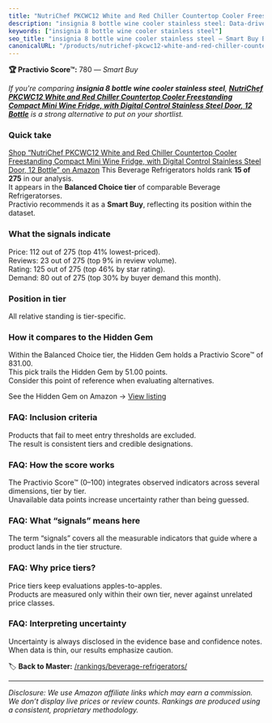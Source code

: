 ```yaml
---
title: "NutriChef PKCWC12 White and Red Chiller Countertop Cooler Freestanding Compact Mini Wine Fridge, with Digital Control Stainless Steel Door, 12 Bottle"
description: "insignia 8 bottle wine cooler stainless steel: Data-driven within Balanced Choice ranking using the Practivio Score™. Positioned by quality, value, demand, fin…"
keywords: ["insignia 8 bottle wine cooler stainless steel"]
seo_title: "insignia 8 bottle wine cooler stainless steel — Smart Buy Balanced Choice (2025)"
canonicalURL: "/products/nutrichef-pkcwc12-white-and-red-chiller-countertop-cooler-freestanding-compact-mini-wine-fridge-with-digital-control-stainless-steel-door-12-bottle-B07ZQHCPNX/"
---
```


**🏆 Practivio Score™:** 780 — _Smart Buy_


*If you're comparing **insignia 8 bottle wine cooler stainless steel**, **[NutriChef PKCWC12 White and Red Chiller Countertop Cooler Freestanding Compact Mini Wine Fridge, with Digital Control Stainless Steel Door, 12 Bottle](https://www.amazon.com/dp/B07ZQHCPNX?tag=practivio-20)** is a strong alternative to put on your shortlist.*
### Quick take
[Shop “NutriChef PKCWC12 White and Red Chiller Countertop Cooler Freestanding Compact Mini Wine Fridge, with Digital Control Stainless Steel Door, 12 Bottle” on Amazon](https://www.amazon.com/dp/B07ZQHCPNX?tag=practivio-20)
This Beverage Refrigerators holds rank **15 of 275** in our analysis.  
It appears in the **Balanced Choice tier** of comparable Beverage Refrigeratorses.  
Practivio recommends it as a **Smart Buy**, reflecting its position within the dataset.

### What the signals indicate
Price: 112 out of 275 (top 41% lowest-priced).  
Reviews: 23 out of 275 (top 9% in review volume).  
Rating: 125 out of 275 (top 46% by star rating).  
Demand: 80 out of 275 (top 30% by buyer demand this month).

### Position in tier
All relative standing is tier-specific.

### How it compares to the Hidden Gem
Within the Balanced Choice tier, the Hidden Gem holds a Practivio Score™ of 831.00.  
This pick trails the Hidden Gem by 51.00 points.  
Consider this point of reference when evaluating alternatives.  

See the Hidden Gem on Amazon → [View listing](https://www.amazon.com/dp/B0786TJC33?tag=practivio-20)

### FAQ: Inclusion criteria
Products that fail to meet entry thresholds are excluded.  
The result is consistent tiers and credible designations.

### FAQ: How the score works
The Practivio Score™ (0–100) integrates observed indicators across several dimensions, tier by tier.  
Unavailable data points increase uncertainty rather than being guessed.

### FAQ: What “signals” means here
The term “signals” covers all the measurable indicators that guide where a product lands in the tier structure.

### FAQ: Why price tiers?
Price tiers keep evaluations apples-to-apples.  
Products are measured only within their own tier, never against unrelated price classes.

### FAQ: Interpreting uncertainty
Uncertainty is always disclosed in the evidence base and confidence notes.  
When data is thin, our results emphasize caution.


🏷️ **Back to Master:** [/rankings/beverage-refrigerators/](/rankings/beverage-refrigerators/)

---
_Disclosure: We use Amazon affiliate links which may earn a commission. We don’t display live prices or review counts. Rankings are produced using a consistent, proprietary methodology._
